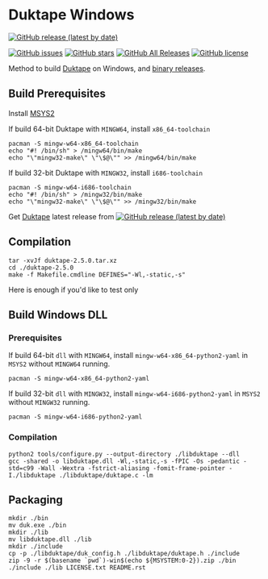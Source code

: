 # Duktape Windows

[![GitHub release (latest by date)](https://img.shields.io/github/v/release/mengmo/Duktape-Windows?logo=github)](https://github.com/mengmo/Duktape-Windows/releases)

[![GitHub issues](https://img.shields.io/github/issues/mengmo/Duktape-Windows?logo=github)](https://github.com/mengmo/Duktape-Windows/issues)
[![GitHub stars](https://img.shields.io/github/stars/mengmo/Duktape-Windows?logo=github)](https://github.com/mengmo/Duktape-Windows/stargazers)
[![GitHub All Releases](https://img.shields.io/github/downloads/mengmo/Duktape-Windows/total?logo=github)](https://github.com/mengmo/Duktape-Windows/releases)
[![GitHub license](https://img.shields.io/github/license/mengmo/Duktape-Windows?logo=open-source-initiative)](https://github.com/mengmo/Duktape-Windows/blob/master/LICENSE)

Method to build [Duktape](https://duktape.org/) on Windows, and [binary releases](https://github.com/mengmo/Duktape-Windows/releases).

## Build Prerequisites
Install [MSYS2](http://www.msys2.org/)

If build 64-bit Duktape with `MINGW64`, install `x86_64-toolchain`
```
pacman -S mingw-w64-x86_64-toolchain
echo "#! /bin/sh" > /mingw64/bin/make
echo "\"mingw32-make\" \"\$@\"" >> /mingw64/bin/make
```

If build 32-bit Duktape with `MINGW32`, install `i686-toolchain`
```
pacman -S mingw-w64-i686-toolchain
echo "#! /bin/sh" > /mingw32/bin/make
echo "\"mingw32-make\" \"\$@\"" >> /mingw32/bin/make
```

Get [Duktape](https://github.com/svaarala/duktape) latest release from [![GitHub release (latest by date)](https://img.shields.io/github/v/release/svaarala/duktape?logo=github&style=plastic)](https://github.com/svaarala/duktape/releases)

## Compilation
```
tar -xvJf duktape-2.5.0.tar.xz
cd ./duktape-2.5.0
make -f Makefile.cmdline DEFINES="-Wl,-static,-s"
```
Here is enough if you'd like to test only

## Build Windows DLL
### Prerequisites
If build 64-bit `dll` with `MINGW64`, install `mingw-w64-x86_64-python2-yaml` in `MSYS2` without `MINGW64` running.
```
pacman -S mingw-w64-x86_64-python2-yaml
```

If build 32-bit `dll` with `MINGW32`, install `mingw-w64-i686-python2-yaml` in `MSYS2` without `MINGW32` running.
```
pacman -S mingw-w64-i686-python2-yaml
```
### Compilation
```
python2 tools/configure.py --output-directory ./libduktape --dll
gcc -shared -o libduktape.dll -Wl,-static,-s -fPIC -Os -pedantic -std=c99 -Wall -Wextra -fstrict-aliasing -fomit-frame-pointer -I./libduktape ./libduktape/duktape.c -lm
```

## Packaging
```
mkdir ./bin
mv duk.exe ./bin
mkdir ./lib
mv libduktape.dll ./lib
mkdir ./include
cp -p ./libduktape/duk_config.h ./libduktape/duktape.h ./include
zip -9 -r $(basename `pwd`)-win$(echo ${MSYSTEM:0-2}).zip ./bin ./include ./lib LICENSE.txt README.rst
```
